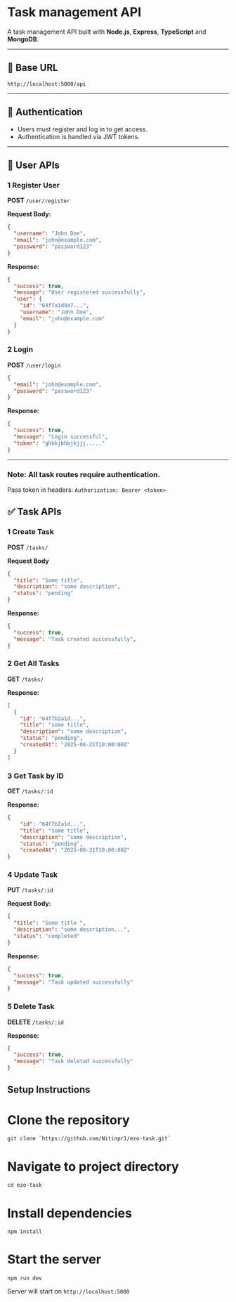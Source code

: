 # Task management API

A task management API built with **Node.js**, **Express**, **TypeScript** and **MongoDB**.

---

## 🚀 Base URL

`http://localhost:5000/api`


---

## 📌 Authentication

- Users must register and log in to get access.
- Authentication is handled via JWT tokens.

---

## 👤 User APIs

### 1️ Register User
**POST** `/user/register`

**Request Body:**
```json
{
  "username": "John Doe",
  "email": "john@example.com",
  "password": "password123"
}
```
**Response:**
```json
{
  "success": true,
  "message": "User registered successfully",
  "user": {
    "id": "64f7a1d9a7...",
    "username": "John Doe",
    "email": "john@example.com"
  }
}
```

### 2 Login 
**POST** `/user/login`

```json
{
  "email": "john@example.com",
  "password": "password123"
}
```
**Response:**

```json
{
  "success": true,
  "message": "Login successful",
  "token": "ghkkjbhbjkjjj....."
}
```

---

###  Note: All task routes require authentication.
Pass token in headers:
`Authorization: Bearer <token>`

## ✅ Task APIs

### 1️ Create Task
**POST** `/tasks/`

**Request Body**

```json
{
  "title": "Some title",
  "description": "some description",
  "status": "pending"
}
```

**Response:**

```json
{
  "success": true,
  "message": "Task created successfully",
}
```

### 2 Get All Tasks
**GET** `/tasks/`

**Response:**

```json
[
  {
    "id": "64f7b2a1d...",
    "title": "some title",
    "description": "some description",
    "status": "pending",
    "createdAt": "2025-08-21T10:00:00Z"
  }
]
```

### 3 Get Task by ID
**GET** `/tasks/:id`

**Response:**

```json
{
    "id": "64f7b2a1d...",
    "title": "some title",
    "description": "some description",
    "status": "pending",
    "createdAt": "2025-08-21T10:00:00Z"
}
```

### 4 Update Task
**PUT** `/tasks/:id`

**Request Body:**

```json
{
  "title": "Some title ",
  "description": "some description...",
  "status": "completed"
}
```

**Response:**

```json
{
  "success": true,
  "message": "Task updated successfully"
}
```

### 5 Delete Task
**DELETE** `/tasks/:id`

**Response:**

```json
{
  "success": true,
  "message": "Task deleted successfully"
}
```

##  Setup Instructions

# Clone the repository
```git clone `https://github.com/Nitinpr1/ezo-task.git` ```

# Navigate to project directory
```cd ezo-task```

# Install dependencies
```npm install```

# Start the server
```npm run dev```

Server will start on `http://localhost:5000`







